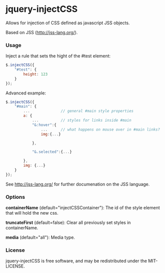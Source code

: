 jquery-injectCSS
================

Allows for injection of CSS defined as javascript JSS objects. 

Based on JSS (http://jss-lang.org/).

### Usage

Inject a rule that sets the hight of the #test element:

```javascript
$.injectCSS({
    "#test": {
        height: 123
    }
});
```

Advanced example:

```javascript
$.injectCSS({
    "#main": {
        ...              // general #main style properties
        a: {
            ...          // styles for links inside #main
            "&:hover":{
                ...      // what happens on mouse over in #main links?
                img:{...}

            },

            "&.selected":{...}

        },
        img: {...}
    }
});
```

See http://jss-lang.org/ for further documenation on the JSS language.

### Options
**containerName** (default="injectCSSContainer"): The id of the style element that will hold the new css.

**truncateFirst** (default=false): Clear all previously set styles in containerName.

**media** (default="all"): Media type.

### License
jquery-injectCSS is free software, and may be redistributed under the MIT-LICENSE.
